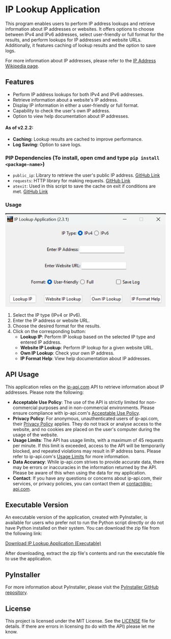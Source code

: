 # IP Lookup Application

This program enables users to perform IP address lookups and retrieve information about IP addresses or websites. It offers options to choose between IPv4 and IPv6 addresses, select user-friendly or full format for the results, and perform lookups for IP addresses and website URLs. Additionally, it features caching of lookup results and the option to save logs.

For more information about IP addresses, please refer to the [IP Address Wikipedia page](https://en.wikipedia.org/wiki/IP_address).

## Features
- Perform IP address lookups for both IPv4 and IPv6 addresses.
- Retrieve information about a website's IP address.
- Display IP information in either a user-friendly or full format.
- Capability to check the user's own IP address.
- Option to view help documentation about IP addresses.

#### As of v2.2.2:
- **Caching:** Lookup results are cached to improve performance.
- **Log Saving:** Option to save logs.

### PIP Dependencies (To install, open cmd and type `pip install <package-name>`)
- `public_ip`: Library to retrieve the user's public IP address. [GitHub Link](https://github.com/vterron/public-ip)
- `requests`: HTTP library for making requests. [GitHub Link](https://github.com/psf/requests)
- `atexit`: Used in this script to save the cache on exit if conditions are met. [GitHub Link](https://github.com/python/cpython/blob/main/Modules%2Fatexitmodule.c)

### Usage
![Screenshot of application](README_Images/GUI_Image.png)
1. Select the IP type (IPv4 or IPv6).
2. Enter the IP address or website URL.
3. Choose the desired format for the results.
4. Click on the corresponding button:
    - **Lookup IP**: Perform IP lookup based on the selected IP type and entered IP address.
    - **Website IP Lookup**: Perform IP lookup for a given website URL.
    - **Own IP Lookup**: Check your own IP address.
    - **IP Format Help**: View help documentation about IP addresses.

## API Usage
This application relies on the [ip-api.com](http://ip-api.com) API to retrieve information about IP addresses. Please note the following:
- **Acceptable Use Policy**: The use of the API is strictly limited for non-commercial purposes and in non-commercial environments. Please ensure compliance with ip-api.com's [Acceptable Use Policy](https://ip-api.com/docs/legal#acceptable-use).
- **Privacy Policy**: For anonymous, unauthenticated users of ip-api.com, their [Privacy Policy](https://ip-api.com/docs/legal#privacy-policy) applies. They do not track or analyse access to the website, and no cookies are placed on the user's computer during the usage of the website.
- **Usage Limits**: The API has usage limits, with a maximum of 45 requests per minute. If this limit is exceeded, access to the API will be temporarily blocked, and repeated violations may result in IP address bans. Please refer to ip-api.com's [Usage Limits](https://ip-api.com/docs/legal#usage-limits) for more information.
- **Data Accuracy**: While ip-api.com strives to provide accurate data, there may be errors or inaccuracies in the information returned by the API. Please be aware of this when using the data for my application.
- **Contact**: If you have any questions or concerns about ip-api.com, their services, or privacy policies, you can contact them at contact@ip-api.com.

## Executable Version

An executable version of the application, created with PyInstaller, is available for users who prefer not to run the Python script directly or do not have Python installed on their system. You can download the zip file from the following link:

[Download IP Lookup Application (Executable)](exe_version/)

After downloading, extract the zip file's contents and run the executable file to use the application.

## PyInstaller
For more information about PyInstaller, please visit the [PyInstaller GitHub repository](https://github.com/pyinstaller/pyinstaller).

## License
This project is licensed under the MIT License. See the [LICENSE](LICENSE) file for details. If there are errors in licensing (to do with the API) please let me know.
